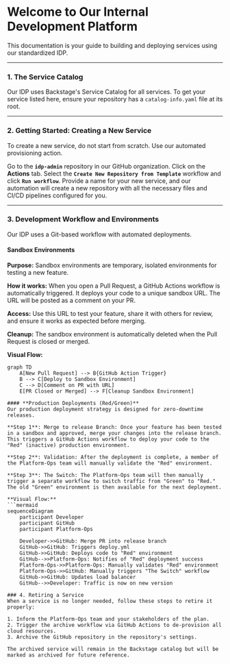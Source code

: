 # Welcome to Our Internal Development Platform

This documentation is your guide to building and deploying services using our standardized IDP.

---

### 1. The Service Catalog

Our IDP uses Backstage's Service Catalog for all services. To get your service listed here, ensure your repository has a `catalog-info.yaml` file at its root.

---

### 2. Getting Started: Creating a New Service

To create a new service, do not start from scratch. Use our automated provisioning action.

Go to the **`idp-admin`** repository in our GitHub organization.
Click on the **Actions** tab.
Select the **`Create New Repository from Template`** workflow and click **`Run workflow`**.
Provide a name for your new service, and our automation will create a new repository with all the necessary files and CI/CD pipelines configured for you.

---

### 3. Development Workflow and Environments

Our IDP uses a Git-based workflow with automated deployments.

#### **Sandbox Environments**

**Purpose:** Sandbox environments are temporary, isolated environments for testing a new feature.

**How it works:** When you open a Pull Request, a GitHub Actions workflow is automatically triggered. It deploys your code to a unique sandbox URL. The URL will be posted as a comment on your PR.

**Access:** Use this URL to test your feature, share it with others for review, and ensure it works as expected before merging.

**Cleanup:** The sandbox environment is automatically deleted when the Pull Request is closed or merged.

**Visual Flow:**
```mermaid
graph TD
    A[New Pull Request] --> B{GitHub Action Trigger}
    B --> C[Deploy to Sandbox Environment]
    C --> D[Comment on PR with URL]
    E[PR Closed or Merged] --> F[Cleanup Sandbox Environment]

#### **Production Deployments (Red/Green)**
Our production deployment strategy is designed for zero-downtime releases.

**Step 1**: Merge to release Branch: Once your feature has been tested in a sandbox and approved, merge your changes into the release branch. This triggers a GitHub Actions workflow to deploy your code to the "Red" (inactive) production environment.

**Step 2**: Validation: After the deployment is complete, a member of the Platform-Ops team will manually validate the "Red" environment.

**Step 3**: The Switch: The Platform-Ops team will then manually trigger a separate workflow to switch traffic from "Green" to "Red." The old "Green" environment is then available for the next deployment.

**Visual Flow:**
```mermaid
sequenceDiagram
    participant Developer
    participant GitHub
    participant Platform-Ops
    
    Developer->>GitHub: Merge PR into release branch
    GitHub->>GitHub: Triggers deploy.yml
    GitHub->>GitHub: Deploys code to "Red" environment
    GitHub-->>Platform-Ops: Notifies of "Red" deployment success
    Platform-Ops->>Platform-Ops: Manually validates "Red" environment
    Platform-Ops->>GitHub: Manually triggers "The Switch" workflow
    GitHub->>GitHub: Updates load balancer
    GitHub-->>Developer: Traffic is now on new version

### 4. Retiring a Service
When a service is no longer needed, follow these steps to retire it properly:

1. Inform the Platform-Ops team and your stakeholders of the plan.
2. Trigger the archive workflow via GitHub Actions to de-provision all cloud resources.
3. Archive the GitHub repository in the repository's settings.

The archived service will remain in the Backstage catalog but will be marked as archived for future reference.
